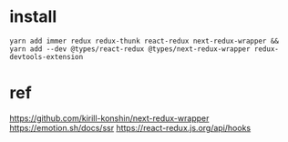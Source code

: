 # install
```
yarn add immer redux redux-thunk react-redux next-redux-wrapper && yarn add --dev @types/react-redux @types/next-redux-wrapper redux-devtools-extension
```
# ref
https://github.com/kirill-konshin/next-redux-wrapper
https://emotion.sh/docs/ssr
https://react-redux.js.org/api/hooks